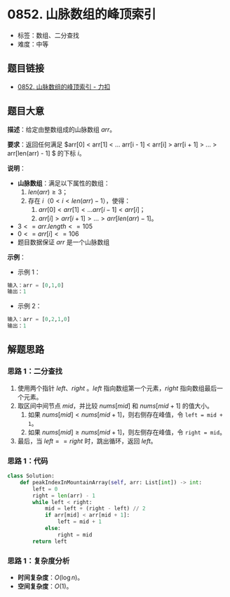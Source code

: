 # 0852. 山脉数组的峰顶索引

- 标签：数组、二分查找
- 难度：中等

## 题目链接

- [0852. 山脉数组的峰顶索引 - 力扣](https://leetcode.cn/problems/peak-index-in-a-mountain-array/)

## 题目大意

**描述**：给定由整数组成的山脉数组 $arr$。

**要求**：返回任何满足 $arr[0] < arr[1] < ... arr[i - 1] < arr[i] > arr[i + 1] > ... > arr[len(arr) - 1] $ 的下标 $i$。

**说明**：

- **山脉数组**：满足以下属性的数组：
  1. $len(arr) \ge 3$；
  2. 存在 $i$（$0 < i < len(arr) - 1$），使得：
     1. $arr[0] < arr[1] < ... arr[i-1] < arr[i]$；
     2. $arr[i] > arr[i+1] > ... > arr[len(arr) - 1]$。
- $3 <= arr.length <= 105$
- $0 <= arr[i] <= 106$
- 题目数据保证 $arr$ 是一个山脉数组

**示例**：

- 示例 1：

```python
输入：arr = [0,1,0]
输出：1
```

- 示例 2：

```python
输入：arr = [0,2,1,0]
输出：1
```

## 解题思路

### 思路 1：二分查找

1. 使用两个指针 $left$、$right$ 。$left$ 指向数组第一个元素，$right$ 指向数组最后一个元素。
2. 取区间中间节点 $mid$，并比较 $nums[mid]$ 和 $nums[mid + 1]$ 的值大小。
   1. 如果 $nums[mid]< nums[mid + 1]$，则右侧存在峰值，令 `left = mid + 1`。
   2. 如果 $nums[mid] \ge nums[mid + 1]$，则左侧存在峰值，令 `right = mid`。
3. 最后，当 $left == right$ 时，跳出循环，返回 $left$。

### 思路 1：代码

```python
class Solution:
    def peakIndexInMountainArray(self, arr: List[int]) -> int:
        left = 0
        right = len(arr) - 1
        while left < right:
            mid = left + (right - left) // 2
            if arr[mid] < arr[mid + 1]:
                left = mid + 1
            else:
                right = mid
        return left
```

### 思路 1：复杂度分析

- **时间复杂度**：$O(\log n)$。
- **空间复杂度**：$O(1)$。

